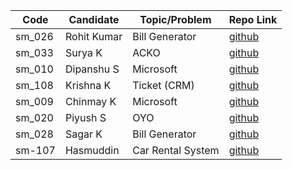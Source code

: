 | Code   | Candidate   | Topic/Problem       | Repo Link                                                                    |
| ------ | ----------- | ------------------- | ---------------------------------------------------------------------------- |
| sm_026 | Rohit Kumar | Bill Generator      | [github](https://github.com/rohit1234990/bill_generator)                     |
| sm_033 | Surya K     | ACKO                | [github](https://github.com/suryakh/masai-week8)                             |
| sm_010 | Dipanshu S  | Microsoft           | [github](https://github.com/dipanshusabharwal/masai-sprint-4)                |
| sm_108 | Krishna K   | Ticket (CRM)        | [github](https://github.com/krishna7860/Masai-sprint-4)                      |  
| sm_009 | Chinmay K   | Microsoft           | [github](https://github.com/chinmaykude/masai-sprint-4)                      |
| sm_020 | Piyush S    | OYO                 | [github](https://github.com/piush2611/masai-sprint-4)                        |
| sm_028 | Sagar K     | Bill Generator      | [github](https://github.com/sagarkadu16/masai-sprint-4)                      |
| sm-107 | Hasmuddin   | Car Rental System   | [github](https://github.com/hasmuddinansari/sprint-4)			    |
						
